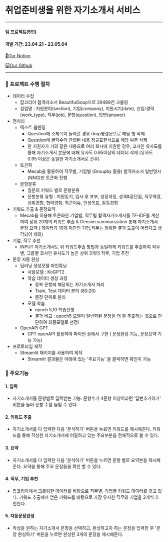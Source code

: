 # 취업준비생을 위한 자기소개서 서비스
---
#### 팀 프로젝트(5인)

#### 개발 기간: 23.04.21 - 23.05.04

[📜Our Notion](https://www.notion.so/Semi-Project-Team-2-f7fe7122726345caae4a057fefa25620)

[😺Our Github](https://github.com/kdt-service/SemiPJT_team2)

---
### 🔎 프로젝트 수행 절차
+ 데이터 수집   
  + 잡코리아 합격자소서 BeautifulSoup으로 29489건 크롤링   
  + 컬럼명 : 지원분야(section), 기업(company), 지원시기(date), 신입/경력(work_type), 직무(job), 문항(question), 답변(answer)       
+ 전처리
  + 텍스트 클렌징 
    + Question에 소제목이 들어간 경우 drop명령문으로 해당 행 삭제
    + Question에 글자수와 관련된 내용 정규표현식으로 해당 부분 삭제
    + 한 지원자가 거의 같은 내용으로 여러 회사에 지원한 경우, 코사인 유사도를 통해 자기소개서 본문에 대해 유사도 0.95이상의 데이터 삭제 (유사도 0.95 이상은 동일한 자기소개서로 간주)
   + 토큰화
      + Mecab을 활용하여 직무별, 기업별 (Groupby 활용) 합격자소서 일반명사(NNG)만 토큰화 진행
   + 문항분류
      + 질문의 키워드 별로 문항분류 
      + 문항분류 유형 : 지원동기, 입사 후 포부, 성장과정, 성격&장단점, 직무역량, 성취경험, 협력경험, 최근이슈, 인생목표, 갈등경험
 + 키워드 추출 & 문장요약
   +  Mecab을 이용해 토큰화한 기업별, 직무별 합격자기소개서를 TF-IDF를 계산하여 상위 20개의 키워드 추출 & Gensim.summarization 통해 자기소개서 문장 요약 ( 데이터가 10개 미만인 기업,직무는 정확한 결과 도출이 어렵다고 생각되어 제외)
 + 기업, 직무 추천
    + INPUT 자기소개서도 위 키워드추출 방법과 동일하게 키워드를 추출하여 직무별, 그룹별  코사인 유사도가 높은 상위 3개의 직무, 기업 추천
 + 문장 자동 완성
    + 딥러닝 생성모델 파인튜닝
      + 사용모델 : KoGPT2
      + 학습 데이터 생성 과정
        + 중복 문항에 해당되는 자기소개서 처리 
        + Train, Test 데이터 분리 (80:20)
        + 문장 단위로 분리
      + 모델 학습
        + epoch 5,10 학습진행
        + 결과 비교 : epoch5 모델이 일반화된 문장을 더 잘 추출하는 것으로 판단하여 최종모델로 선정!
    + OpenAPi GPT
      + GPT openAPI 활용하여 파이썬 상에서 구현 ( 문장완성 기능, 문장요약 기능 가능)    
+ 프로토타입 제작
  + Streamlit 패키지를 사용하여 제작 
    + Streamlit 결과물은 아래에 있는 '주요기능' 을 클릭하면 확인이 가능

### 📌 주요기능

#### 1. 입력
- 자기소개서를 문항별로 입력받는 기능. 문항수가 4문항 이상이라면 '답변추가하기' 버튼을 눌러 문항 수를 늘릴 수 있다. 
#### 2. 키워드 추출
- 자기소개서를 다 입력한 다음 '분석하기' 버튼을 누르면 키워드를 제시해준다. 키워드를 통해 작성한 자기소개서에 어필하고 있는 주요부분을 전체적으로 볼 수 있다. 
#### 3. 요약
- 자기소개서를 다 입력한 다음 '분석하기' 버튼을 누르면 문항 별로 요약본을 제시해준다. 요약을 통해 주요 문장들을 확인 할 수 있다. 
#### 4. 직무, 기업 추천
- 잡코리아에서 크롤링한 데이터를 바탕으로 직무별, 기업별 키워드 데이터를 갖고 있다. 키워드 추출에서 얻은 키워드를 바탕으로 가장 유사한 직무와 기업을 3개씩 추천한다. 
#### 5. 자동문장완성
- 작성을 원하는 자기소개서 문항을 선택하고, 완성하고자 하는 문장을 입력한 후 '문장 완성하기' 버튼을 누르면 완성된 3개의 문장을 제시해준다. 
